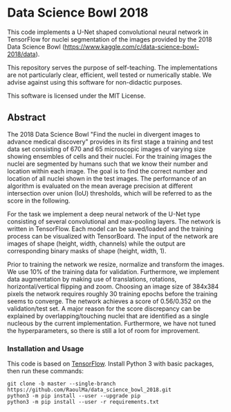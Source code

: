 # Data Science Bowl 2018
This code implements a U-Net shaped convolutional neural network 
in TensorFlow for nuclei segmentation of the images provided by the 2018 
Data Science Bowl (https://www.kaggle.com/c/data-science-bowl-2018/data).  

This repository serves the purpose of self-teaching. The implementations are not particularly clear, 
efficient, well tested or numerically stable. We advise against using this software for non-didactic purposes.

This software is licensed under the MIT License.

## Abstract
The 2018 Data Science Bowl "Find the nuclei in divergent images to advance medical discovery" provides 
in its first stage a training and test data set consisting of 670 and 65 microscopic images of varying 
size showing ensembles of cells and their nuclei. For the training images the nuclei are segmented 
by humans such that we know their number and location within each image. The goal is to find the 
correct number and location of all nuclei shown in the test images. The performance of an algorithm is 
evaluated on the mean average precision at different intersection over union (IoU) thresholds, which will 
be referred to as the score in the following.

For the task we implement a deep neural network of the U-Net type consisting of several convolutional and max-pooling layers. The network is written in TensorFlow. Each model can be saved/loaded and the training process can be visualized with TensorBoard. The input of the network are images of shape (height, width, channels) while the output are corresponding binary masks of shape (height, width, 1).

Prior to training the network we resize, normalize and transform the images. We use 10% of the training data for validation. Furthermore, we implement data augmentation by making use of translations, rotations, horizontal/vertical flipping and zoom. Choosing an image size of 384x384 pixels the network requires roughly 30 training epochs before the training seems to converge. The network achieves a score of 0.56/0.352 on the validation/test set. A major reason for the score discrepancy can be explained by overlapping/touching nuclei that are identified as a single nucleous by the current implementation. Furthermore, we have not tuned the hyperparameters, so there is still a lot of room for improvement.

### Installation and Usage

This code is based on [TensorFlow](https://www.tensorflow.org/). Install Python 3 with basic 
packages, then run these commands: 
```Shell
git clone -b master --single-branch https://github.com/RaoulMa/data_science_bowl_2018.git
python3 -m pip install --user --upgrade pip
python3 -m pip install --user -r requirements.txt 
```




